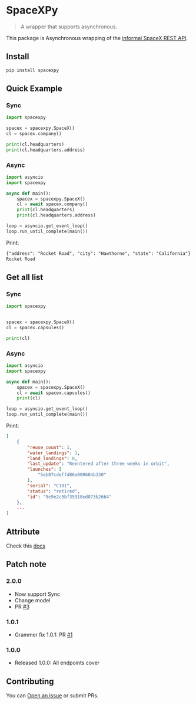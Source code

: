 # SpaceXPy

> A wrapper that supports asynchronous.

This package is Asynchronous wrapping of the [informal SpaceX REST API](https://github.com/r-spacex/SpaceX-API).

## Install

```sh
pip install spacexpy
```

## Quick Example

### Sync

```py
import spacexpy

spacex = spacexpy.SpaceX()
cl = spacex.company()

print(cl.headquarters)
print(cl.headquarters.address)

```

### Async

```py
import asyncio
import spacexpy

async def main():
    spacex = spacexpy.SpaceX()
    cl = await spacex.company()
    print(cl.headquarters)
    print(cl.headquarters.address)

loop = asyncio.get_event_loop()
loop.run_until_complete(main())
```

Print:

```txt
{"address": "Rocket Road", "city": "Hawthorne", "state": "California"}
Rocket Road
```

## Get all list

### Sync

```py
import spacexpy


spacex = spacexpy.SpaceX()
cl = spacex.capsules()

print(cl)
```

### Async

```py
import asyncio
import spacexpy

async def main():
    spacex = spacexpy.SpaceX()
    cl = await spacex.capsules()
    print(cl)

loop = asyncio.get_event_loop()
loop.run_until_complete(main())
```

Print:

```json
[
    {
        "reuse_count": 1,
        "water_landings": 1,
        "land_landings": 0,
        "last_update": "Reentered after three weeks in orbit",
        "launches": [
            "5eb87cdeffd86e000604b330"
        ],
        "serial": "C101",
        "status": "retired",
        "id": "5e9e2c5bf35918ed873b2664"
    },
    ...
]
```

## Attribute

Check this [docs](https://github.com/r-spacex/SpaceX-API/blob/master/docs/v4/README.md)

## Patch note

### 2.0.0

* Now support Sync
* Change model
* PR [#3](https://github.com/SaidBySolo/SpaceX-Async-Wrapper/pull/3)

### 1.0.1

* Grammer fix 1.0.1: PR [#1](https://github.com/SaidBySolo/SpaceX-Async-Wrapper/pull/1)

### 1.0.0

* Released 1.0.0: All endpoints cover

## Contributing

You can [Open an issue](https://github.com/SaidBySolo/SpaceX-SimpleWrapper/issues) or submit PRs.
